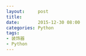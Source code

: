 ```yaml
---
layout:     post
title:      
date:       2015-12-30 08:00
categories: Python
tags:
- 装饰器
- Python
---
```


